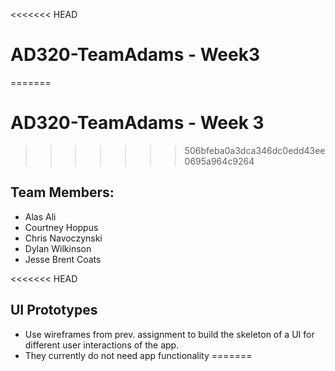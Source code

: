<<<<<<< HEAD
# AD320-TeamAdams - Week3
=======
# AD320-TeamAdams - Week 3
>>>>>>> 506bfeba0a3dca346dc0edd43ee0695a964c9264

## Team Members:
* Alas Ali
* Courtney Hoppus
* Chris Navoczynski
* Dylan Wilkinson
* Jesse Brent Coats

<<<<<<< HEAD
## UI Prototypes
* Use wireframes from prev. assignment to build the
skeleton of a UI for different user interactions of the app.
* They currently do not need app functionality 
=======

		
